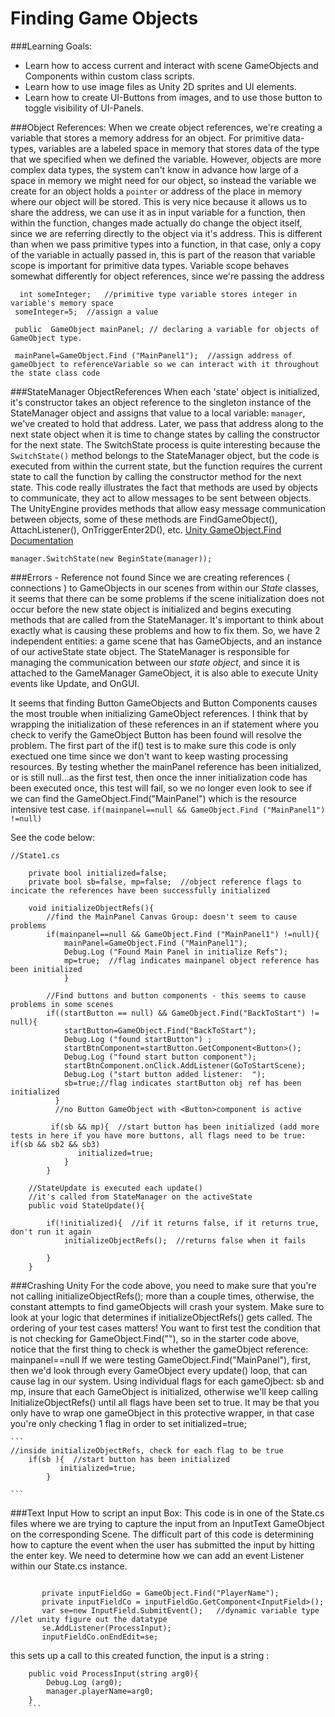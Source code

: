 # Finding Game Objects


###Learning Goals:
- Learn how to access current and interact with scene GameObjects and Components within custom class scripts.
- Learn how to use image files as Unity 2D sprites and UI elements.
- Learn how to create UI-Buttons from images, and to use those button to toggle visibility of UI-Panels.

###Object References: 
When we create object references, we're creating a variable that stores a memory address for an object.  For primitive data-types, variables are a labeled space in memory that stores data of the type that we specified when we defined the variable.  However, objects are more complex data types, the system can't know in advance how large of a space in memory we might need for our object, so instead the variable we create for an object holds a ``pointer`` or address of the place in memory where our object will be stored.  This is very nice because it allows us to share the address, we can use it as in input variable for a function, then within the function, changes made actually do change the object itself, since we are referring directly to the object via it's address.  This is different than when we pass primitive types into a function, in that case, only a copy of the variable in actually passed in, this is part of the reason that variable scope is important for primitive data types.  Variable scope behaves somewhat  differently for object references, since we're passing the address

   ```
     int someInteger;   //primitive type variable stores integer in variable's memory space
    someInteger=5;  //assign a value

    public  GameObject mainPanel; // declaring a variable for objects of GameObject type.

    mainPanel=GameObject.Find ("MainPanel1");  //assign address of gameObject to referenceVariable so we can interact with it throughout the state class code

   ```
###StateManager ObjectReferences
When each 'state' object is initialized, it's constructor takes an object reference to the singleton instance of the StateManager object and assigns that value to a local variable: `manager`, we've created to hold that address. Later, we pass that address along to the next state object when it is time to change states by calling the constructor for the next state.  The SwitchState process is quite interesting because the `SwitchState()` method belongs to the StateManager object, but the code is executed from within the current state, but the function requires the current state to call the function by calling the constructor method for the next state.  This code really illustrates the fact that methods are used by objects to communicate, they act to allow messages to be sent between objects. 
The UnityEngine provides methods that allow easy message communication between objects, some of these methods are FindGameObject(), AttachListener(), OnTriggerEnter2D(), etc. [Unity GameObject.Find Documentation](http://docs.unity3d.com/ScriptReference/GameObject.Find.html)

```
manager.SwitchState(new BeginState(manager));
```
###Errors - Reference not found
Since we are creating references ( connections ) to GameObjects in our scenes from within our *State* classes, it seems that there can be some problems if the scene initialization does not occur before the new state object is initialized and begins executing methods that are called from the StateManager.  It's important to think about exactly what is causing these problems and how to fix them.  So, we have 2 independent entities:  a game scene that has GameObjects, and an instance of our activeState state object.  The StateManager is responsible for managing the communication between our *state object*, and since it is attached to the GameManager GameObject, it is also able to execute Unity events like Update, and OnGUI. 


It seems that finding Button GameObjects and Button Components causes the most trouble when initializing GameObject references.  I think that by wrapping the initialization of these references in an if statement where you check to verify the GameObject Button has been found will resolve the problem. The first part of the if() test is to make sure this code is only exectued one time since we don't want to keep wasting processing resources. By testing whether the mainPanel reference has been initialized, or is still null...as the first test, then once the inner initialization code has been executed once, this test will fail, so we no longer even look to see if we can find the GameObject.Find("MainPanel") which is the resource intensive test case.  ``if(mainpanel==null && GameObject.Find ("MainPanel1") !=null)``

See the code below:

```
//State1.cs
    
    private bool initialized=false;
	private bool sb=false, mp=false;  //object reference flags to incicate the references have been successfully initialized

	void initializeObjectRefs(){ 
	    //find the MainPanel Canvas Group: doesn't seem to cause problems
		if(mainpanel==null && GameObject.Find ("MainPanel1") !=null){
		    mainPanel=GameObject.Find ("MainPanel1");
		    Debug.Log ("Found Main Panel in initialize Refs");
		    mp=true;  //flag indicates mainpanel object reference has been initialized
		    }
		
		//Find buttons and button components - this seems to cause problems in some scenes
		if((startButton == null) && GameObject.Find("BackToStart") != null){ 
			startButton=GameObject.Find("BackToStart");
			Debug.Log ("found startButton")	;
			startBtnComponent=startButton.GetComponent<Button>();
			Debug.Log ("found start button component");
			startBtnComponent.onClick.AddListener(GoToStartScene);
			Debug.Log ("start button added listener:  ");
			sb=true;//flag indicates startButton obj ref has been initialized
		  }  
		  //no Button GameObject with <Button>component is active
		
		 if(sb && mp){  //start button has been initialized (add more tests in here if you have more buttons, all flags need to be true:  if(sb && sb2 && sb3)
	           initialized=true;
	        }
		}
		
	//StateUpdate is executed each update() 
	//it's called from StateManager on the activeState
	public void StateUpdate(){  
	    
	    if(!initialized){  //if it returns false, if it returns true, don't run it again
	        initializeObjectRefs();  //returns false when it fails
	       
	    }	
	}
```	

###Crashing Unity
For the code above, you need to make sure that you're not calling initializeObjectRefs(); more than a couple times, otherwise, the constant attempts to find gameObjects will crash your system.  Make sure to look at your logic that determines if initializeObjectRefs() gets called.  The ordering of your test cases matters! You want to first test the condition that is not checking for GameObject.Find(""), so in the starter code above, notice that the first thing to check is whether the gameObject reference: mainpanel==null  If we were testing GameObject.Find("MainPanel"), first, then we'd look through every GameObject every update() loop, that can cause lag in our system.    Using individual flags for each gameOjbect: sb and mp, insure that each GameObject is initialized, otherwise we'll keep calling InitializeObjectRefs() until all flags have been set to true.  It may be that you only have to wrap one gameObject in this protective wrapper, in that case you're only checking 1 flag in order to set initialized=true;

	``` 
	//inside initializeObjectRefs, check for each flag to be true
	    if(sb ){  //start button has been initialized
	           initialized=true;
	        }
		
	```
	

###Text Input
How to script an input Box:  This code is in one of the State.cs files where we are trying to capture the input from an InputText GameObject on the corresponding Scene.  The difficult part of this code is determining how to capture the event when the user has submitted the input by hitting the enter key.  We need to determine how we can add an event Listener within our State.cs instance.

```
	   
	   private inputFieldGo = GameObject.Find("PlayerName");
	   private inputFieldCo = inputFieldGo.GetComponent<InputField>();
	   var se=new InputField.SubmitEvent();   //dynamic variable type //let unity figure out the datatype
	   se.AddListener(ProcessInput);
	   inputFieldCo.onEndEdit=se;
```	

this sets up a call to this created function, the input is a string :
```
    public void ProcessInput(string arg0){
        Debug.Log (arg0);
        manager.playerName=arg0;
    }
    ```




